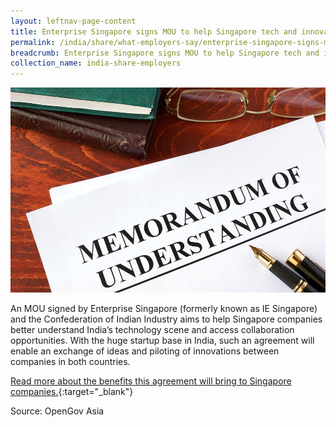 ```yaml
---
layout: leftnav-page-content
title: Enterprise Singapore signs MOU to help Singapore tech and innovation companies plug into Indian ecosystem
permalink: /india/share/what-employers-say/enterprise-singapore-signs-mou/
breadcrumb: Enterprise Singapore signs MOU to help Singapore tech and innovation companies plug into Indian ecosystem
collection_name: india-share-employers
---
```


<img src="\images\india-employers\ie-singapore-signs-mou.jpg" alt="ie-singapore-signs-mou" style="width:800px;" />

An MOU signed by Enterprise Singapore (formerly known as IE Singapore) and the Confederation of Indian Industry aims to help Singapore companies better understand India’s technology scene and access collaboration opportunities. With the huge startup base in India, such an agreement will enable an exchange of ideas and piloting of innovations between companies in both countries.

[Read more about the benefits this agreement will bring to Singapore companies.](https://opengovasia.com/ie-singapore-signs-mou-to-help-singapore-tech-and-innovation-companies-plug-into-indian-ecosystem/){:target="_blank"}

Source: OpenGov Asia

